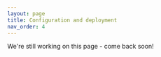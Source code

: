 ```yaml
---
layout: page
title: Configuration and deployment
nav_order: 4
---
```


We're still working on this page - come back soon!
